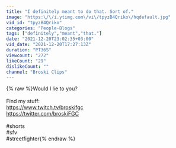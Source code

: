```yaml
---
title: "I definitely meant to do that. Sort of."
image: "https:\/\/i.ytimg.com\/vi\/tpyzB4Qriko\/hqdefault.jpg"
vid_id: "tpyzB4Qriko"
categories: "People-Blogs"
tags: ["definitely","meant","that."]
date: "2021-12-20T23:02:35+03:00"
vid_date: "2021-12-20T17:27:13Z"
duration: "PT36S"
viewcount: "272"
likeCount: "29"
dislikeCount: ""
channel: "Broski Clips"
---
```

{% raw %}Would I lie to you?<br /><br />Find my stuff:<br /><a rel="nofollow" target="blank" href="https://www.twitch.tv/broskifgc">https://www.twitch.tv/broskifgc</a><br /><a rel="nofollow" target="blank" href="https://twitter.com/broskiFGC">https://twitter.com/broskiFGC</a><br /><br />#shorts<br />#sfv<br />#streetfighter{% endraw %}
